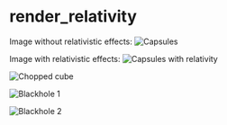# render_relativity

Image without relativistic effects:
![Capsules](/1.pbm)

Image with relativistic effects:
![Capsules with relativity](/bent_force_1_over_50.pbm)

![Chopped cube](/chopped_cube.pbm)

![Blackhole 1](/blackhole1.pbm)

![Blackhole 2](/blackhole2.ppm)

